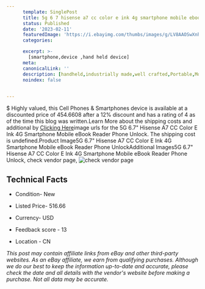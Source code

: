 ```yaml
---
      template: SinglePost
      title: 5g 6 7 hisense a7 cc color e ink 4g smartphone mobile ebook reader phone unlock
      status: Published
      date: '2023-02-11'
      featuredImage: 'https://i.ebayimg.com/thumbs/images/g/LV8AAOSwXnhggErN/s-l225.jpg'
      categories: 

      excerpt: >-
        [smartphone,device ,hand held device]
      meta:
      canonicalLink: ''
      description: [handheld,industrially made,well crafted,Portable,Mobile,Compact,Convenient,Lightweight,Maneuverable,Man-portable,Miniature,Carriable,Hand-held,Light,Holdable,Transportable,Mobile device,Pocket-sized,On-the-go,Wireless,Cordless,Compact size,Convenient size, smartphone,device ,hand held device]
      noindex: false

        
---
```

$
    Highly valued, this Cell Phones & Smartphones device is available at a discounted price of 454.6608 after a 12% discount and has a rating of 4 as of the time this blog was written.Learn More about the shipping costs and additional by [Clicking Here](https://www.ebay.com/itm/404150306735?hash=item5e193c47af%3Ag%3ALV8AAOSwXnhggErN&mkevt=1&mkcid=1&mkrid=711-53200-19255-0&campid=%253CePNCampaignId%253E&customid=%253CreferenceId%253E&toolid=10049)image urls for the 5G 6.7" Hisense A7 CC Color E Ink 4G Smartphone Mobile eBook Reader Phone Unlock. The shipping cost is undefined.Product Image5G 6.7" Hisense A7 CC Color E Ink 4G Smartphone Mobile eBook Reader Phone UnlockAdditional Images5G 6.7" Hisense A7 CC Color E Ink 4G Smartphone Mobile eBook Reader Phone Unlock, check vendor page, ![check vendor page](https://origin-galleryplus.ebayimg.com/ws/web/404150306735_2_0_1/225x225.jpg,https://origin-galleryplus.ebayimg.com/ws/web/404150306735_3_0_1/225x225.jpg,https://origin-galleryplus.ebayimg.com/ws/web/404150306735_4_0_1/225x225.jpg,https://origin-galleryplus.ebayimg.com/ws/web/404150306735_5_0_1/225x225.jpg,https://origin-galleryplus.ebayimg.com/ws/web/404150306735_6_0_1/225x225.jpg,https://origin-galleryplus.ebayimg.com/ws/web/404150306735_7_0_1/225x225.jpg,https://origin-galleryplus.ebayimg.com/ws/web/404150306735_8_0_1/225x225.jpg,https://origin-galleryplus.ebayimg.com/ws/web/404150306735_9_0_1/225x225.jpg,https://origin-galleryplus.ebayimg.com/ws/web/404150306735_10_0_1/225x225.jpg,https://origin-galleryplus.ebayimg.com/ws/web/404150306735_11_0_1/225x225.jpg,https://origin-galleryplus.ebayimg.com/ws/web/404150306735_12_0_1/225x225.jpg)
    
    

 ## Technical Facts 



     
      

 - Condition- New 


      

 - Listed Price- 516.66 


      

 - Currency- USD 


      

 - Feedback score - 13 


      

 - Location - CN 


      
      

 *_This post may contain affiliate links from eBay and other third-party websites. As an eBay affiliate, we earn from qualifying purchases. Although we do our best to keep the information up-to-date and accurate, please check the date and all details with the vendor's website before making a purchase. Not all data may be accurate._*



    
    
    
    
    